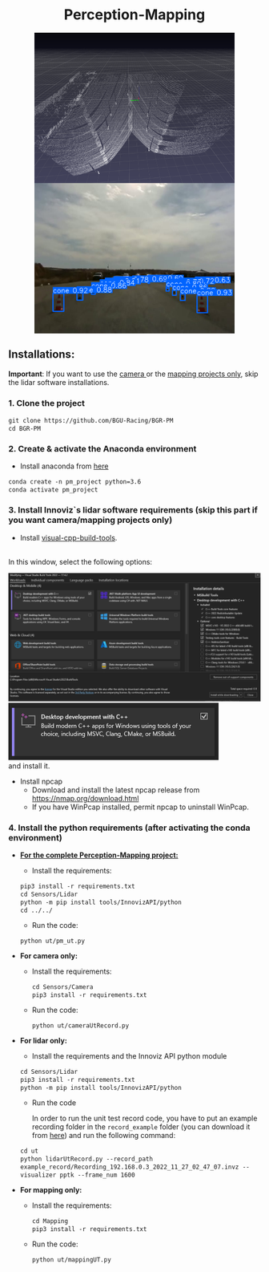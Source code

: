 <h1 align="center"> Perception-Mapping </h1>
<p align="center">
<img src="figures/img_2.png" align="center" alt="drawing" height="300" width="400"> <img src="figures/img_3.png" align="center" alt="drawing" height="300" width="400">
</p>

## Installations:
**Important**: If you want to use the <u>camera </u> or the <u>mapping projects only</u>, skip the lidar software installations.

### 1. Clone the project
``` 
git clone https://github.com/BGU-Racing/BGR-PM
cd BGR-PM
```  
 
### 2. Create & activate the Anaconda environment 
* Install anaconda from [here](https://www.anaconda.com)
```
conda create -n pm_project python=3.6
conda activate pm_project 
```

### 3. Install Innoviz`s lidar software requirements (skip this part if you want camera/mapping projects only)
* Install <a href=" https://visualstudio.microsoft.com/visual-cpp-build-tools/ ">visual-cpp-build-tools</a>.
<br>
In this window, select the following options:

![img_1.png](figures/img_1.png)
![img.png](figures/img.png)
<br>
and install it.
<br>
* Install npcap
  * Download and install the latest npcap release from https://nmap.org/download.html
  * If you have WinPcap installed, permit npcap to uninstall WinPcap.

### 4. Install the python requirements (after activating the conda environment)
* <b><u> For the complete Perception-Mapping project:</u></b>
  * Install the requirements:
  ```
  pip3 install -r requirements.txt
  cd Sensors/Lidar
  python -m pip install tools/InnovizAPI/python
  cd ../../
  ```

  * Run the code:
  ```
  python ut/pm_ut.py
  ```

* <b> For camera only: </b>
  
  * Install the requirements:
    ```
    cd Sensors/Camera
    pip3 install -r requirements.txt
    ```
  * Run the code:
    ```
    python ut/cameraUtRecord.py
    ```
    
* <b> For lidar only: </b>
  
  * Install the requirements and the Innoviz API python module
  ```
  cd Sensors/Lidar
  pip3 install -r requirements.txt
  python -m pip install tools/InnovizAPI/python
  ```
  * Run the code
  
      In order to run the unit test record code, you have to put an example recording folder in the `record_example` folder (you can download it from [here](https://drive.google.com/drive/folders/1tQMXf8ZPdBfWMpLH1PofaXAAVx_zpKfL)) and run the following command:
  ```
  cd ut
  python lidarUtRecord.py --record_path example_record/Recording_192.168.0.3_2022_11_27_02_47_07.invz --visualizer pptk --frame_num 1600
  ```

  

* <b> For mapping only: </b>

  * Install the requirements:
    ```
    cd Mapping
    pip3 install -r requirements.txt
    ```
  * Run the code:
    ```
    python ut/mappingUT.py
    ```
    







